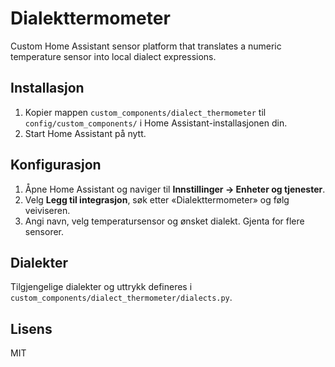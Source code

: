 # Dialekttermometer

Custom Home Assistant sensor platform that translates a numeric temperature sensor into local dialect expressions.

## Installasjon

1. Kopier mappen `custom_components/dialect_thermometer` til `config/custom_components/` i Home Assistant-installasjonen din.
2. Start Home Assistant på nytt.

## Konfigurasjon

1. Åpne Home Assistant og naviger til **Innstillinger → Enheter og tjenester**.
2. Velg **Legg til integrasjon**, søk etter «Dialekttermometer» og følg veiviseren.
3. Angi navn, velg temperatursensor og ønsket dialekt. Gjenta for flere sensorer.

## Dialekter

Tilgjengelige dialekter og uttrykk defineres i `custom_components/dialect_thermometer/dialects.py`.

## Lisens

MIT

